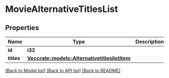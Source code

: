 # MovieAlternativeTitlesList

## Properties

Name | Type | Description | Notes
------------ | ------------- | ------------- | -------------
**id** | **i32** |  | [optional] 
**titles** | [**Vec<crate::models::AlternativetitleslistItem>**](AlternativetitleslistItem.md) |  | [optional] 

[[Back to Model list]](../README.md#documentation-for-models) [[Back to API list]](../README.md#documentation-for-api-endpoints) [[Back to README]](../README.md)


